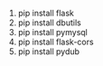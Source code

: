 1. pip install flask
2. pip install dbutils
3. pip install pymysql
4. pip install flask-cors
5. pip install pydub
